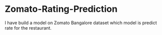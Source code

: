 # Zomato-Rating-Prediction
I have build a model on Zomato Bangalore dataset which model is predict rate for the restaurant.  
